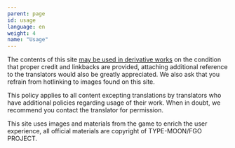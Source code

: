 ```yaml
---
parent: page
id: usage
language: en
weight: 4
name: "Usage"
---
```


The contents of this site <a href="https://creativecommons.org/licenses/by-sa/4.0/">may be used in derivative works</a> on the condition that proper credit and linkbacks are provided, attaching additional reference to the translators would also be greatly appreciated. We also ask that you refrain from hotlinking to images found on this site.

This policy applies to all content excepting translations by translators who have additional policies regarding usage of their work. When in doubt, we recommend you contact the translator for permission.

This site uses images and materials from the game to enrich the user experience, all official materials are copyright of TYPE-MOON/FGO PROJECT.

